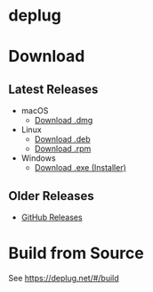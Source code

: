 # deplug

# Download

## Latest Releases

 - macOS
   - [Download .dmg](https://cdn.deplug.net/deplug/release/latest/deplug-darwin-amd64.dmg)
 - Linux
   - [Download .deb](https://cdn.deplug.net/deplug/release/latest/deplug-linux-amd64.deb)
   - [Download .rpm](https://cdn.deplug.net/deplug/release/latest/deplug-linux-amd64.rpm)
 - Windows
   - [Download .exe (Installer)](https://cdn.deplug.net/deplug/release/latest/deplug-win-amd64.exe)

## Older Releases

 - [GitHub Releases](https://github.com/deplug/deplug/releases)

# Build from Source

See https://deplug.net/#/build
